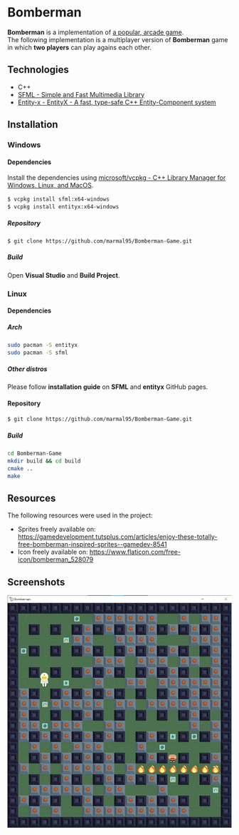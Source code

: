 # Bomberman

**Bomberman** is a implementation of [a popular, arcade game](https://en.wikipedia.org/wiki/Bomberman).<br />
The following implementation is a multiplayer version of **Bomberman** game in which **two players** can play agains each other.


## Technologies

* C++
* [SFML - Simple and Fast Multimedia Library](https://github.com/SFML/SFML)
* [Entity-x - EntityX - A fast, type-safe C++ Entity-Component system](https://github.com/alecthomas/entityx)


## Installation

### Windows

#### Dependencies

Install the dependencies using [microsoft/vcpkg - C++ Library Manager for Windows, Linux, and MacOS](https://github.com/microsoft/vcpkg).

```sh
$ vcpkg install sfml:x64-windows
$ vcpkg install entityx:x64-windows
```

##### Repository

```sh
$ git clone https://github.com/marmal95/Bomberman-Game.git
```

##### Build

Open **Visual Studio** and **Build Project**.<br />


### Linux

#### Dependencies

##### Arch

```sh
sudo pacman -S entityx
sudo pacman -S sfml
```

##### Other distros

Please follow **installation guide** on **SFML** and **entityx** GitHub pages.

#### Repository

```sh
$ git clone https://github.com/marmal95/Bomberman-Game.git
```

##### Build

```sh
cd Bomberman-Game
mkdir build && cd build
cmake ..
make
```

## Resources

The following resources were used in the project:
- Sprites freely available on: https://gamedevelopment.tutsplus.com/articles/enjoy-these-totally-free-bomberman-inspired-sprites--gamedev-8541
- Icon freely available on: https://www.flaticon.com/free-icon/bomberman_528079


## Screenshots

![Game](images/game.png)

